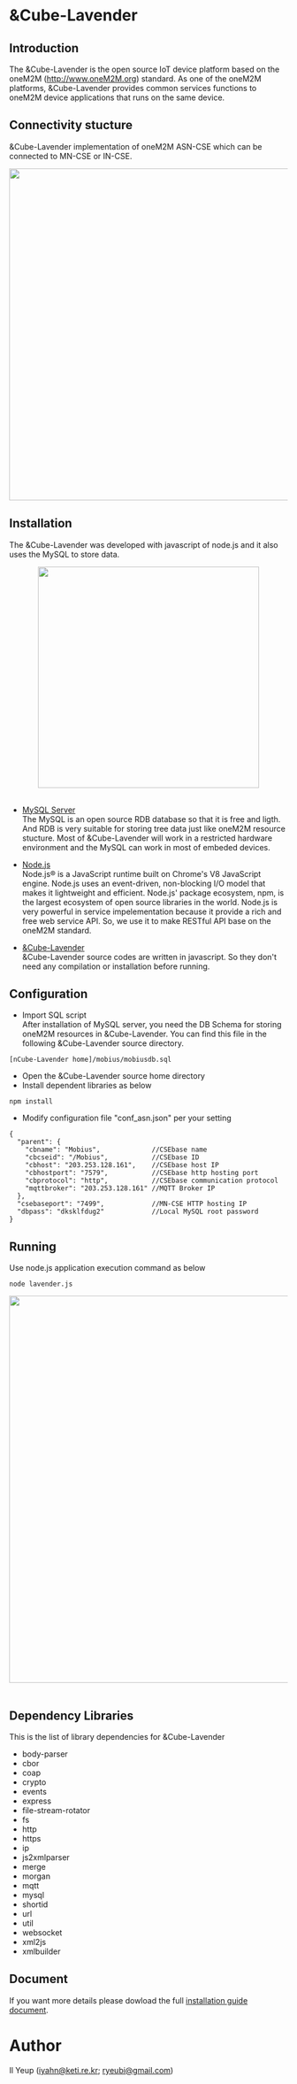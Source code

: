 # &Cube-Lavender
## Introduction
The &Cube-Lavender is the open source IoT device platform based on the oneM2M (http://www.oneM2M.org) standard. As one of the oneM2M platforms, &Cube-Lavender provides common services functions to oneM2M device applications that runs on the same device.

## Connectivity stucture
&Cube-Lavender implementation of oneM2M ASN-CSE which can be connected to MN-CSE or IN-CSE.
<div align="center">
<img src="https://user-images.githubusercontent.com/29790334/28208839-b743eba2-68ca-11e7-9470-686193396ef6.png" width="600"/>
</div>

## Installation
The &Cube-Lavender was developed with javascript of node.js and it also uses the MySQL to store data.
<div align="center">
<img src="https://user-images.githubusercontent.com/29790334/28209096-00fdcaa0-68cc-11e7-9d15-0a7dde6accb7.png" width="400"/>
</div><br/>

- [MySQL Server](https://www.mysql.com/downloads/)<br/>
The MySQL is an open source RDB database so that it is free and ligth. And RDB is very suitable for storing tree data just like oneM2M resource stucture. Most of &Cube-Lavender will work in a restricted hardware environment and the MySQL can work in most of embeded devices.

- [Node.js](https://nodejs.org/en/)<br/>
Node.js® is a JavaScript runtime built on Chrome's V8 JavaScript engine. Node.js uses an event-driven, non-blocking I/O model that makes it lightweight and efficient. Node.js' package ecosystem, npm, is the largest ecosystem of open source libraries in the world. Node.js is very powerful in service impelementation because it provide a rich and free web service API. So, we use it to make RESTful API base on the oneM2M standard.
- [&Cube-Lavender](https://github.com/IoTKETI/nCube-Lavender/archive/master.zip)<br/>
&Cube-Lavender source codes are written in javascript. So they don't need any compilation or installation before running.

## Configuration
- Import SQL script<br/>
After installation of MySQL server, you need the DB Schema for storing oneM2M resources in &Cube-Lavender. You can find this file in the following &Cube-Lavender source directory.
```
[nCube-Lavender home]/mobius/mobiusdb.sql
```
- Open the &Cube-Lavender source home directory
- Install dependent libraries as below
```
npm install
```
- Modify configuration file "conf_asn.json" per your setting
```
{
  "parent": {
    "cbname": "Mobius",             //CSEbase name
    "cbcseid": "/Mobius",           //CSEbase ID
    "cbhost": "203.253.128.161",    //CSEbase host IP
    "cbhostport": "7579",           //CSEbase http hosting port
    "cbprotocol": "http",           //CSEbase communication protocol
    "mqttbroker": "203.253.128.161" //MQTT Broker IP 
  },
  "csebaseport": "7499",            //MN-CSE HTTP hosting IP
  "dbpass": "dksklfdug2"            //Local MySQL root password
}
```

## Running
Use node.js application execution command as below
```
node lavender.js
```

<div align="center">
<img src="https://user-images.githubusercontent.com/29790334/28210479-9b4d0444-68d2-11e7-9502-77e47cb1da1c.png" width="700"/>
</div><br/>

## Dependency Libraries
This is the list of library dependencies for &Cube-Lavender 
- body-parser
- cbor
- coap
- crypto
- events
- express
- file-stream-rotator
- fs
- http
- https
- ip
- js2xmlparser
- merge
- morgan
- mqtt
- mysql
- shortid
- url
- util
- websocket
- xml2js
- xmlbuilder

## Document
If you want more details please dowload the full [installation guide document](https://github.com/IoTKETI/nCube-Lavender/raw/master/doc/Installation%20Guide%20Lavender_v2.0.0_EN(170719).pdf).

# Author
Il Yeup (iyahn@keti.re.kr; ryeubi@gmail.com)
